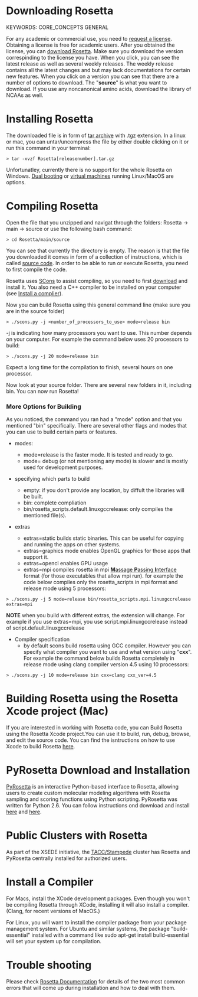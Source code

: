 # Downloading Rosetta

KEYWORDS: CORE_CONCEPTS GENERAL

For any academic or commercial use, you need to [request a license](https://els.comotion.uw.edu/express_license_technologies/rosetta). Obtaining a license is free for academic users. After you obtained the license, you can [download Rosetta](https://www.rosettacommons.org/software/license-and-download). Make sure you download the version correspinding to the license you have. When you click, you can see the latest release as well as several weekly releases. The weekly release contains all the latest changes and but may lack documentations for certain new features. When you click on a version you can see that there are a number of options to download. The "__source__" is what you want to download. If you use any noncanonical amino acids, download the library of NCAAs as well.

# Installing Rosetta

The downloaded file is in form of [tar archive](https://en.wikipedia.org/wiki/Tar_(computing)) with .tgz extension. In a linux or mac, you can untar/uncompress the file by either double clicking on it or run this command in your terminal:
```
> tar -xvzf Rosetta[releasenumber].tar.gz
```
Unfortunatley,  currently there is no support for the whole Rosetta on Windows.  [Dual booting](https://en.wikipedia.org/wiki/Multi-booting) or [virtual machines](https://en.wikipedia.org/wiki/Virtual_machine) running Linux/MacOS are options. 

# Compiling Rosetta

Open the file that you unzipped and navigat through the folders: Rosetta -> main -> source or use the following bash command:
```
> cd Rosetta/main/source
```
You can see that currently the directory is empty. The reason is that the file you downloaded it comes in form of a collection of instructions, which is called [source code](https://en.wikipedia.org/wiki/Source_code). In order to be able to run or execute Rosetta, you need to first compile the code.

Rosetta uses [SCons](http://www.scons.org/) to assist compiling, so you need to first [download](http://scons.org/pages/download.html) and install it. You also need a C++ compiler to be installed on your computer (see [Install a complier](#Install-a-Compiler)).

Now you can build Rosetta using this general command line (make sure you are in the source folder)

```
> ./scons.py -j <number_of_processors_to_use> mode=release bin
```
-j is indicating how many processors you want to use. This number depends on your computer. For example the command below uses 20 processors to build:

```
> ./scons.py -j 20 mode=release bin
```
Expect a long time for the compilation to finish, several hours on one processor.

Now look at your source folder. There are several new folders in it, including bin. You can now run Rosetta!

### More Options for Building

As you noticed, the command you ran had a "mode" option and that you mentioned "bin" specifically. There are several other flags and modes that you can use to build certain parts or features.

- modes:
    - mode=release is the faster mode. It is tested and ready to go.
    - mode= debug (or not mentioning any mode) is slower and is mostly used for development purposes.

- specifying which parts to build
    - empty: if you don't provide any location, by diffult the libraries will be built.
    - bin: complete compliation
    - bin/rosetta_scripts.default.linuxgccrelease: only compiles the mentioned file(s).

- extras
    
    - extras=static builds static binaries. This can be useful for copying and running the apps on other systems.
    - extras=graphics mode enables OpenGL graphics for those apps that support it.
    - extras=opencl enables GPU usage
    - extras=mpi compiles rosetta in mpi [**M**assage **P**assing **I**nterface](https://computing.llnl.gov/tutorials/mpi/#What) format (for those executables that allow mpi run). for example the code below compiles only the rosetta_scripts in mpi format and release mode using 5 processors:

```
> ./scons.py -j 5 mode=release bin/rosetta_scripts.mpi.linuxgccrelease extras=mpi
```
**NOTE** when you build with different extras, the extension will change. For example if you use extras=mpi, you use script.mpi.linuxgccrelease instead of script.default.linuxgccrelease

- Compiler specification
    - by default scons build rosetta using GCC compiler. However you can specify what compiler you want to use and what version using "__cxx__". For example the command below builds Rosetta completely in release mode using clang compiler version 4.5 using 10 processors:

```
> ./scons.py -j 10 mode=release bin cxx=clang cxx_ver=4.5
```
# Building Rosetta using the Rosetta Xcode project (Mac)
 If you are interested in working with Rosetta code, you can Build Rosetta using the Rosetta Xcode project.You can use it to build, run, debug, browse, and edit the source code. You can find the isntructions on how to use Xcode to build Rosetta [here](https://www.rosettacommons.org/docs/latest/build_documentation/Build-Documentation).

# PyRosetta Download and Installation

[PyRosetta](http://www.pyrosetta.org/) is an interactive Python-based interface to Rosetta, allowing users to create custom molecular modeling algorithms with Rosetta sampling and scoring functions using Python scripting. PyRosetta was written for Python 2.6. You can follow instructions ond download and install [here](https://www.rosettacommons.org/docs/latest/scripting_documentation/PyRosetta/PyRosetta) and [here](http://www.pyrosetta.org/dow).

# Public Clusters with Rosetta

As part of the XSEDE initiative, the [TACC/Stampede](https://www.rosettacommons.org/docs/latest/build_documentation/TACC) cluster has Rosetta and PyRosetta centrally installed for authorized users.

# Install a Compiler

For Macs, install the XCode development packages. Even though you won't be compiling Rosetta through XCode, installing it will also install a compiler. (Clang, for recent versions of MacOS.)

For Linux, you will want to install the compiler package from your package management system. For Ubuntu and similar systems, the package "build-essential" installed with a command like sudo apt-get install build-essential will set your system up for compilation.

# Trouble shooting

Please check [Rosetta Documentation](https://www.rosettacommons.org/docs/latest/build_documentation/Build-Documentation) for details of the two most common errors that will come up during installation and how to deal with them.




